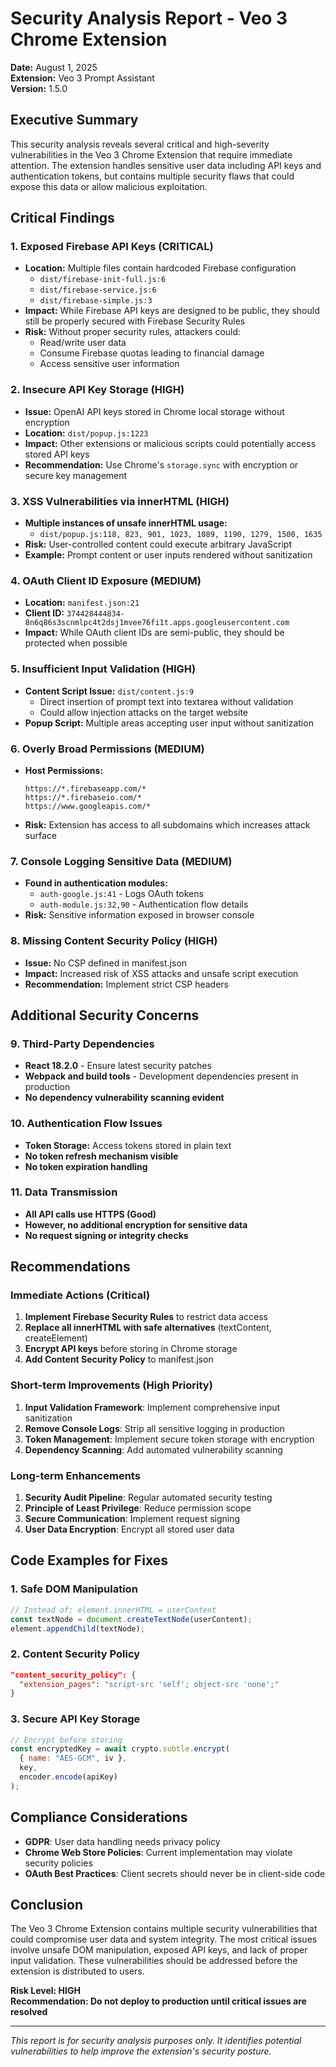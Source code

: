 # Security Analysis Report - Veo 3 Chrome Extension

**Date:** August 1, 2025  
**Extension:** Veo 3 Prompt Assistant  
**Version:** 1.5.0

## Executive Summary

This security analysis reveals several critical and high-severity vulnerabilities in the Veo 3 Chrome Extension that require immediate attention. The extension handles sensitive user data including API keys and authentication tokens, but contains multiple security flaws that could expose this data or allow malicious exploitation.

## Critical Findings

### 1. **Exposed Firebase API Keys (CRITICAL)**
- **Location:** Multiple files contain hardcoded Firebase configuration
  - `dist/firebase-init-full.js:6`
  - `dist/firebase-service.js:6`
  - `dist/firebase-simple.js:3`
- **Impact:** While Firebase API keys are designed to be public, they should still be properly secured with Firebase Security Rules
- **Risk:** Without proper security rules, attackers could:
  - Read/write user data
  - Consume Firebase quotas leading to financial damage
  - Access sensitive user information

### 2. **Insecure API Key Storage (HIGH)**
- **Issue:** OpenAI API keys stored in Chrome local storage without encryption
- **Location:** `dist/popup.js:1223`
- **Impact:** Other extensions or malicious scripts could potentially access stored API keys
- **Recommendation:** Use Chrome's `storage.sync` with encryption or secure key management

### 3. **XSS Vulnerabilities via innerHTML (HIGH)**
- **Multiple instances of unsafe innerHTML usage:**
  - `dist/popup.js:118, 823, 901, 1023, 1089, 1190, 1279, 1500, 1635`
- **Risk:** User-controlled content could execute arbitrary JavaScript
- **Example:** Prompt content or user inputs rendered without sanitization

### 4. **OAuth Client ID Exposure (MEDIUM)**
- **Location:** `manifest.json:21`
- **Client ID:** `374428444834-8n6q86s3scnmlpc4t2dsj1mvee76fi1t.apps.googleusercontent.com`
- **Impact:** While OAuth client IDs are semi-public, they should be protected when possible

### 5. **Insufficient Input Validation (HIGH)**
- **Content Script Issue:** `dist/content.js:9`
  - Direct insertion of prompt text into textarea without validation
  - Could allow injection attacks on the target website
- **Popup Script:** Multiple areas accepting user input without sanitization

### 6. **Overly Broad Permissions (MEDIUM)**
- **Host Permissions:**
  ```
  https://*.firebaseapp.com/*
  https://*.firebaseio.com/*
  https://www.googleapis.com/*
  ```
- **Risk:** Extension has access to all subdomains which increases attack surface

### 7. **Console Logging Sensitive Data (MEDIUM)**
- **Found in authentication modules:**
  - `auth-google.js:41` - Logs OAuth tokens
  - `auth-module.js:32,90` - Authentication flow details
- **Risk:** Sensitive information exposed in browser console

### 8. **Missing Content Security Policy (HIGH)**
- **Issue:** No CSP defined in manifest.json
- **Impact:** Increased risk of XSS attacks and unsafe script execution
- **Recommendation:** Implement strict CSP headers

## Additional Security Concerns

### 9. **Third-Party Dependencies**
- **React 18.2.0** - Ensure latest security patches
- **Webpack and build tools** - Development dependencies present in production
- **No dependency vulnerability scanning evident**

### 10. **Authentication Flow Issues**
- **Token Storage:** Access tokens stored in plain text
- **No token refresh mechanism visible**
- **No token expiration handling**

### 11. **Data Transmission**
- **All API calls use HTTPS (Good)**
- **However, no additional encryption for sensitive data**
- **No request signing or integrity checks**

## Recommendations

### Immediate Actions (Critical)
1. **Implement Firebase Security Rules** to restrict data access
2. **Replace all innerHTML with safe alternatives** (textContent, createElement)
3. **Encrypt API keys** before storing in Chrome storage
4. **Add Content Security Policy** to manifest.json

### Short-term Improvements (High Priority)
1. **Input Validation Framework**: Implement comprehensive input sanitization
2. **Remove Console Logs**: Strip all sensitive logging in production
3. **Token Management**: Implement secure token storage with encryption
4. **Dependency Scanning**: Add automated vulnerability scanning

### Long-term Enhancements
1. **Security Audit Pipeline**: Regular automated security testing
2. **Principle of Least Privilege**: Reduce permission scope
3. **Secure Communication**: Implement request signing
4. **User Data Encryption**: Encrypt all stored user data

## Code Examples for Fixes

### 1. Safe DOM Manipulation
```javascript
// Instead of: element.innerHTML = userContent
const textNode = document.createTextNode(userContent);
element.appendChild(textNode);
```

### 2. Content Security Policy
```json
"content_security_policy": {
  "extension_pages": "script-src 'self'; object-src 'none';"
}
```

### 3. Secure API Key Storage
```javascript
// Encrypt before storing
const encryptedKey = await crypto.subtle.encrypt(
  { name: "AES-GCM", iv },
  key,
  encoder.encode(apiKey)
);
```

## Compliance Considerations
- **GDPR**: User data handling needs privacy policy
- **Chrome Web Store Policies**: Current implementation may violate security policies
- **OAuth Best Practices**: Client secrets should never be in client-side code

## Conclusion

The Veo 3 Chrome Extension contains multiple security vulnerabilities that could compromise user data and system integrity. The most critical issues involve unsafe DOM manipulation, exposed API keys, and lack of proper input validation. These vulnerabilities should be addressed before the extension is distributed to users.

**Risk Level: HIGH**  
**Recommendation: Do not deploy to production until critical issues are resolved**

---

*This report is for security analysis purposes only. It identifies potential vulnerabilities to help improve the extension's security posture.*
